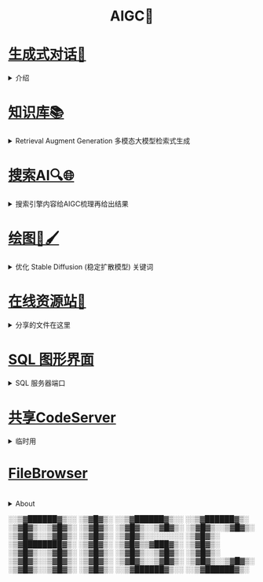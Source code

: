 
<div align='center'>

# AIGC🤗
</div>

# [生成式对话📝](http://114.116.200.200:3000)

<details><summary>
介绍
</summary>

    多模态：有视觉能力：Llava
    对中文支持友好，适合翻译、润色、中文写作：Qwen；DeepSeek；ChatGLM；Yi
    其他擅长逻辑推理，要求"中文回答"即可，适合学习
    文档说明还在完善，我抽时间补充
    
[备用](https://app.nextchat.dev)

- 学习如何对话使用Prompt
- [AI Short](https://www.askprompts.com)
- [ChatGPT 引导语](https://prompts.fresns.cn)
</details>

# [知识库📚](http://114.116.200.200:8082)
<details><summary>Retrieval Augment Generation 多模态大模型检索式生成</summary>

- MaxKB 提供
</details>

# [搜索AI🔍🌐](http://114.116.200.200:3111)
<details>
<summary>搜索引擎内容给AIGC梳理再给出结果</summary>

- 正在完善
</details>

# [绘图🎨🖌️](http://114.116.200.200:7860)
<details>
<summary>优化 Stable Diffusion (稳定扩散模型) 关键词</summary>

- 可以用 AIGC 优化 Stable Diffusion 关键词
- 使用[OpenPromptStudio](https://moonvy.com/apps/ops)优化输入
- 将图像生成嵌入到一个框架里了，根据上下文对话生成，然后在用多模态去识别
- [结合GIMP使用](https://ivonblog.com/posts/sd-webui-stable-gimpfusion)

</details>

# [在线资源站💾](http://114.116.200.200:5244)
<details><summary>分享的文件在这里</summary>
- 支持挂WEBDAV
</details>

# [SQL 图形界面](http://114.116.200.200:8089)
<details><summary>SQL 服务器端口</summary>

- 请安全的朋友手下留情
- [MySQL_8.2.0](114.116.200.200:3306):3306
- [MariaDB_11.3.2](114.116.200.200:3307):3307
- 可让AIGC充当SQL命令终端来学习SQL语句
- [LearnSQL](https://learnsql.cn)
</details>

# [共享CodeServer](http://114.116.200.200:40031)
<details><summary>临时用</summary>
</details>

# [FileBrowser](http://114.116.200.200:40071)

<br>

<details>
<summary>About</summary>
Powered By 德全

实现了它的意义，辅助加速学习，减少重复性工作
</details>

░░▒▓██████▓▒░░ ░▒▓█▓▒░ ░░▒▓██████▓▒░░ ░░▒▓██████▓▒░\
░▒▓█▓▒░░▒▓█▓▒░ ░▒▓█▓▒░ ░▒▓█▓▒░░▒▓█▓▒░ ░▒▓█▓▒░░▒▓█▓▒░\
░▒▓█▓▒░░▒▓█▓▒░ ░▒▓█▓▒░ ░▒▓█▓▒░░░░░░░░ ░▒▓█▓▒░\
░▒▓████████▓▒░ ░▒▓█▓▒░ ░▒▓█▓▒▒▓███▓▒░ ░▒▓█▓▒░\
░▒▓█▓▒░░▒▓█▓▒░ ░▒▓█▓▒░ ░▒▓█▓▒░░▒▓█▓▒░ ░▒▓█▓▒░\
░▒▓█▓▒░░▒▓█▓▒░ ░▒▓█▓▒░ ░▒▓█▓▒░░▒▓█▓▒░ ░▒▓█▓▒░░▒▓█▓▒░\
░▒▓█▓▒░░▒▓█▓▒░ ░▒▓█▓▒░ ░░▒▓██████▓▒░░ ░░▒▓██████▓▒░
